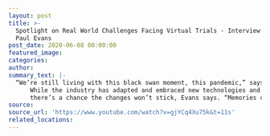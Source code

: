 ```yaml
---
layout: post
title: >-
  Spotlight on Real World Challenges Facing Virtual Trials - Interview with CEO,
  Paul Evans
post_date: 2020-06-08 00:00:00
featured_image:
categories:
author:
summary_text: |-
  “We’re still living with this black swan moment, this pandemic,” says Evans.
      While the industry has adapted and embraced new technologies and ideas,
      there’s a chance the changes won’t stick, Evans says. “Memories can be short, and people can revert back to type, and the [clinical trial industry] isn’t historically quick to adapt. I hope we don’t slide back into our old ways,” he says in our June 4, 2020 interview.
source:
source_url: 'https://www.youtube.com/watch?v=gjYCq4Xu75k&t=11s'
related_locations:
---
```


